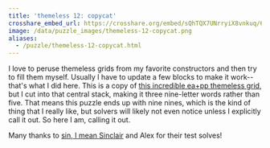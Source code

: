 ```yaml
---
title: 'themeless 12: copycat'
crosshare_embed_url: https://crosshare.org/embed/sQhTQX7UNrryiX8vnkuq/6GZEUgttSaMcNGI8CIiXptC8S1E3
image: /data/puzzle_images/themeless-12-copycat.png
aliases:
  - /puzzle/themeless-12-copycat.html
---
```


I love to peruse themeless grids from my favorite constructors and then try to fill them myself. Usually I have to update a few blocks to make it work-- that's what I did here. This is a copy of [this incredible ea+pp themeless grid](http://gridsthesedays.blogspot.com/2021/08/puzzle-97-themeless-31-with-erik-agard.html), but I cut into that central stack, making it three nine-letter words rather than five. That means this puzzle ends up with nine nines, which is the kind of thing that I really like, but solvers will likely not even notice unless I explicitly call it out. So here I am, calling it out.

Many thanks to [sin, I mean Sinclair](https://twitter.com/sinclaaair) and Alex for their test solves!

